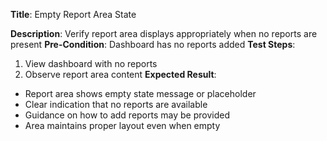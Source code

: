 **Title**: Empty Report Area State

**Description**: Verify report area displays appropriately when no reports are present
**Pre-Condition**: Dashboard has no reports added
**Test Steps**:
1. View dashboard with no reports
2. Observe report area content
**Expected Result**:
- Report area shows empty state message or placeholder
- Clear indication that no reports are available
- Guidance on how to add reports may be provided
- Area maintains proper layout even when empty